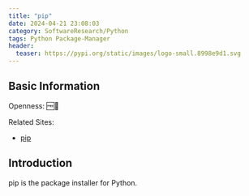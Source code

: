 ```yaml
---
title: "pip"
date: 2024-04-21 23:08:03
category: SoftwareResearch/Python
tags: Python Package-Manager
header:
  teaser: https://pypi.org/static/images/logo-small.8998e9d1.svg
---
```


## Basic Information

Openness: 🆓📖

Related Sites:

* [pip](https://pypi.org/project/pip/)

## Introduction

pip is the package installer for Python.
